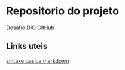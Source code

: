 # Repositorio do projeto
Desafio DIO GitHub

## Links uteis
[sintaxe basica markdown](https://github.com/JohnBaraujo/dio-desafio/edit/main/README.md)

